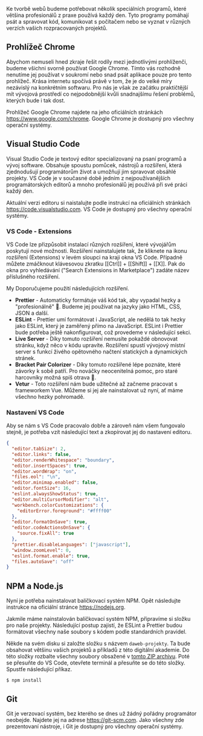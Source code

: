 Ke tvorbě webů budeme potřebovat několik speciálních programů, které většina profesionálů z praxe používá každý den. Tyto programy pomáhají psát a spravovat kód, komunikovat s počítačem nebo se vyznat v různých verzích vašich rozpracovaných projektů.

## Prohlížeč Chrome

Abychom nemuseli hned zkraje řešit rodíly mezi jednotlivými prohlíženči, budeme všichni svorně používat Google Chrome. Tímto vás rozhodně nenutíme jej používat v soukromí nebo snad psát aplikace pouze pro tento prohlížeč. Krása internetu spočívá právě v tom, že je do velké míry nezávislý na konkrétním softwaru. Pro nás je však ze začátku praktičtější mít vývojová prostředí co nejpodobnější kvůli snadnajšímu řešení problémů, kterých bude i tak dost.

Prohlížeč Google Chrome najdete na jeho oficiálních stránkách https://www.google.com/chrome. Google Chrome je dostupný pro všechny operační systémy.

## Visual Studio Code

Visual Studio Code je textový editor specializovaný na psaní programů a vývoj software. Obsahuje spoustu pomůcek, nástrojů a rozšíření, která zjednodušují programátorům život a umožňují jim spravovat obsáhlé projekty. VS Code je v současné době jedním z nejpoužívanějších programátorských editorů a mnoho profesionálů jej používá při své práci každý den.

Aktuální verzi editoru si naistalujte podle instrukcí na oficiálních stránkách https://code.visualstudio.com. VS Code je dostupný pro všechny operační systémy.

### VS Code - Extensions

VS Code lze přizpůsobit instalací různých rozšíření, které vývojářům poskytují nové možnosti. Rozšíření nainstalujete tak, že kliknete na ikonu rozšíření (Extensions) v levém sloupci na kraji okna VS Code. Případně můžete zmáčknout klávesovou zkratku [[Ctrl]] + [[Shift]] + [[X]]. Pak do okna pro vyhledávání ("Search Extensions in Marketplace") zadáte název příslušného rozšíření.

My Doporučujeme použití následujících rozšíření.

- **Prettier** - Automaticky formátuje váš kód tak, aby vypadal hezky a "profesionálně" 🙂. Budeme jej používat na jazyky jako HTML, CSS, JSON a další.
- **ESLint** - Prettier umí formátovat i JavaScript, ale nedělá to tak hezky jako ESLint, který je zaměřený přímo na JavaScript. ESLint i Prettier bude potřeba ještě nakonfigurovat, což provedeme v následující sekci.
- **Live Server** - Díky tomuto rozšíření nemusíte pokaždé obnovovat stránku, když něco v kódu upravíte. Rozšíření spustí vývojový místní server s funkcí živého opětovného načtení statických a dynamických stránek.
- **Bracket Pair Colorizer** - Díky tomuto rozšířené lépe poznáte, které závorky k sobě patří. Pro nováčky neocenitelná pomoc, pro staré harcovníky možná spíš otrava 🙂.
- **Vetur** - Toto rozšíření nám bude užitečné až začneme pracovat s frameworkem Vue. Můžeme si jej ale nainstalovat už nyní, ať máme všechno hezky pohromadě.

### Nastavení VS Code

Aby se nám s VS Code pracovalo dobře a zároveň nám všem fungovalo stejně, je potřeba vzít následující text a zkopírovat jej do nastavení editoru.

```json
{
  "editor.tabSize": 2,
  "editor.links": false,
  "editor.renderWhitespace": "boundary",
  "editor.insertSpaces": true,
  "editor.wordWrap": "on",
  "files.eol": "\n",
  "editor.minimap.enabled": false,
  "editor.fontSize": 16,
  "eslint.alwaysShowStatus": true,
  "editor.multiCursorModifier": "alt",
  "workbench.colorCustomizations": {
    "editorError.foreground": "#ffff00"
  },
  "editor.formatOnSave": true,
  "editor.codeActionsOnSave": {
    "source.fixAll": true
  },
  "prettier.disableLanguages": ["javascript"],
  "window.zoomLevel": 0,
  "eslint.format.enable": true,
  "files.autoSave": "off"
}
```

## NPM a Node.js

Nyní je potřeba nainstalovat balíčkovací systém NPM. Opět následujte instrukce na oficiální stránce https://nodejs.org.

Jakmile máme nainstalován balíčkovací systém NPM, připravíme si složku pro naše projekty. Následující postup zajistí, že ESLint a Prettier budou formátovat všechny naše soubory s kódem podle standardních pravidel.

Někde na svém disku si založte složku s názvem `daweb-projekty`. Ta bude obsahovat většinu vašich projektů a příkladů z této digitální akademie. Do této složky rozbalte všechny soubory obsažené v [tomto ZIP archivu](/czechitas/daweb/assets/priprava/instalace-nastroju/prostredi.zip). Poté se přesuňte do VS Code, otevřete terminál a přesuňte se do této složky. Spustťe následující příkaz.

```shell
$ npm install
```

## Git

Git je verzovací systém, bez kterého se dnes už žádný pořádny programátor neobejde. Najdete jej na adrese https://git-scm.com. Jako všechny zde prezentovaní nástroje, i Git je dostupný pro všechny operační systémy.
